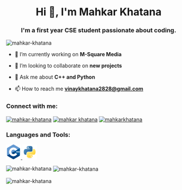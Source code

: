 <h1 align="center">Hi 👋, I'm Mahkar Khatana</h1>
<h3 align="center">I'm a first year CSE student passionate about coding.</h3>

<p align="left"> <img src="https://komarev.com/ghpvc/?username=mahkar-khatana&label=Profile%20views&color=0e75b6&style=flat" alt="mahkar-khatana" /> </p>

- 🔭 I’m currently working on **M-Square Media**

- 👯 I’m looking to collaborate on **new projects**

- 💬 Ask me about **C++ and Python**

- 📫 How to reach me **vinaykhatana2828@gmail.com**

<h3 align="left">Connect with me:</h3>
<p align="left">
<a href="https://codepen.io/mahkar-khatana" target="blank"><img align="center" src="https://raw.githubusercontent.com/rahuldkjain/github-profile-readme-generator/master/src/images/icons/Social/codepen.svg" alt="mahkar-khatana" height="30" width="40" /></a>
<a href="https://linkedin.com/in/mahkar khatana" target="blank"><img align="center" src="https://raw.githubusercontent.com/rahuldkjain/github-profile-readme-generator/master/src/images/icons/Social/linked-in-alt.svg" alt="mahkar khatana" height="30" width="40" /></a>
<a href="https://kaggle.com/mahkarkhatana" target="blank"><img align="center" src="https://raw.githubusercontent.com/rahuldkjain/github-profile-readme-generator/master/src/images/icons/Social/kaggle.svg" alt="mahkarkhatana" height="30" width="40" /></a>
</p>

<h3 align="left">Languages and Tools:</h3>
<p align="left"> <a href="https://www.w3schools.com/cpp/" target="_blank" rel="noreferrer"> <img src="https://raw.githubusercontent.com/devicons/devicon/master/icons/cplusplus/cplusplus-original.svg" alt="cplusplus" width="40" height="40"/> </a> <a href="https://www.python.org" target="_blank" rel="noreferrer"> <img src="https://raw.githubusercontent.com/devicons/devicon/master/icons/python/python-original.svg" alt="python" width="40" height="40"/> </a> </p>

<p><img align="left" src="https://github-readme-stats.vercel.app/api/top-langs?username=mahkar-khatana&show_icons=true&locale=en&layout=compact" alt="mahkar-khatana" /></p>

<p>&nbsp;<img align="center" src="https://github-readme-stats.vercel.app/api?username=mahkar-khatana&show_icons=true&locale=en" alt="mahkar-khatana" /></p>

<p><img align="center" src="https://github-readme-streak-stats.herokuapp.com/?user=mahkar-khatana&" alt="mahkar-khatana" /></p>
